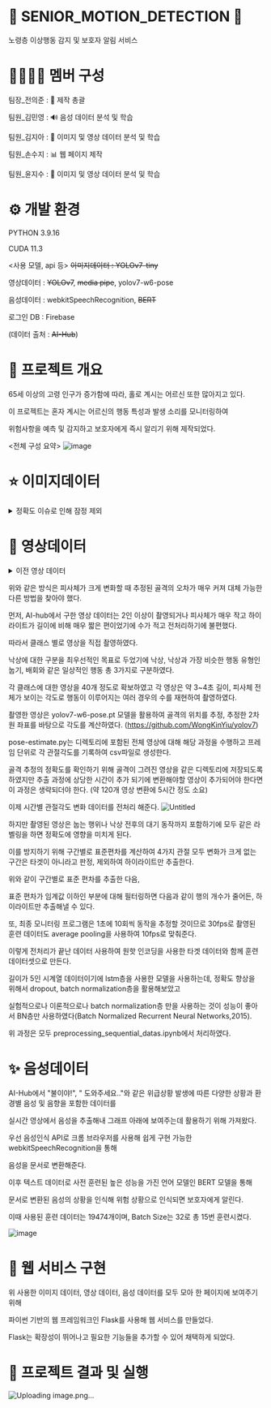 👵 SENIOR_MOTION_DETECTION 👴
========================
노령층 이상행동 감지 및 보호자 알림 서비스


👨‍👨‍👧‍👧 멤버 구성
======================
팀장_전의준 : 🧭 제작 총괄

팀원_김민영 : 🔊 음성 데이터 분석 및 학습

팀원_김지아 : 🏃 이미지 및 영상 데이터 분석 및 학습

팀원_손수지 : 📊 웹 페이지 제작

팀원_윤지수 : 🏃 이미지 및 영상 데이터 분석 및 학습


⚙ 개발 환경
======================
PYTHON 3.9.16

CUDA 11.3

<사용 모델, api 등>
~~이미지데이터 : YOLOv7-tiny~~

영상데이터 : ~~YOLOv7~~, ~~media pipe~~, yolov7-w6-pose

음성데이터 : webkitSpeechRecognition, ~~BERT~~

로그인 DB : Firebase

(데이터 출처 : ~~AI-Hub~~)


🌳 프로젝트 개요
=======================
65세 이상의 고령 인구가 증가함에 따라, 홀로 계시는 어르신 또한 많아지고 있다.

이 프로젝트는 혼자 계시는 어르신의 행동 특성과 발생 소리를 모니터링하여 

위험사항을 예측 및 감지하고 보호자에게 즉시 알리기 위해 제작되었다.

<전체 구성 요약>
![image](https://github.com/UiJoon64/seniorMotionDetection/assets/144432006/fc330b03-a08c-49c2-8c5f-b00b9718ae53)

⭐ 이미지데이터
=====================
<details>
<summary>정확도 이슈로 인해 잠정 제외</summary>
<div markdown="1">




AI-Hub에서 총 80가지의 일상생활 라벨링 데이터를 담은

**< 일상생활 이미지 데이터 >** 를 가져와, 가정에서 흔히 발생할 수 있는 **17가지의 상황만을 선별**하였다.

![image](https://github.com/UiJoon64/seniorMotionDetection/assets/144432006/b4db6294-5ef4-4de8-ab6a-a93d9ebf09a1)


이미지들은 YOLOv7-tiny의 학습을 위해 이미지 크기를 1920x1080 사이즈에서 640x360의 사이즈로 조절하였다.

이미지마다 각 행동의 바운딩박스 좌표가 들어있었고, 바운딩박스의 좌표 또한 이미지 크기 비율에 맞춰 정규화시켜주었다.

* YOLOv7-tiny를 선정한 이유는 YOLOv7-tiny가 객체 탐지의 가장 기본적이고 속도가 매우 빠른 알고리즘으로,

  프로젝트에 필요한 실시간 영상 처리에 적합하다고 생각했기에 선정하였다.
  
---------------------------------------------------------------------------------------------------------------------

이미지 사이즈와 바운딩박스 좌표 정규화가 끝난 5325개의 데이터들은 Batch Size=4, Epoch=100으로 YOLOv7-tiny를 통해 학습시켜

17가지의 행동 분류 결과를 텍스트로 추출한다.

![image](https://github.com/UiJoon64/seniorMotionDetection/assets/144432006/029870ad-8f2c-4897-99e3-c0d5e8e26a85)

</div>
</details>




🌟 영상데이터
====================
<details>
<summary>이전 영상 데이터</summary>
<div markdown="1">

AI-Hub에서 고령자 개인의 외형과 행위 특성(습관), 건강 상태, 생활 패턴 등을 담고 있는

< 이상행동 영상 데이터 > 를 가져와, 일상 생활에서 일어날 수 있다고 판단한 낙상/일상/배회 총 3가지 section의 데이터를 선별하였다.

이 프로젝트에서는 보통 재택 공간(실내)에서 일어나는 이상 상황을 감지하지만, 모델의 학습을 위해 실내와 실외 데이터 모두 사용하였다.


영상 데이터 중 낙상/일상/배회가 일어나는 순간인 2초 정도를 하이라이트로 가져와 영상의 전처리를 마쳤다.

-------------------------------------------------------------------------------------------------------------------------

전체적인 그림은

실시간 영상 > 관절 각도 추출 > 그래프 송출 및 이상행동 감지

![image](https://github.com/UiJoon64/seniorMotionDetection/assets/144432006/a4b211e5-323b-4664-a21c-019a27ac6b87)

이때 관절 각도를 추출해 이상행동을 감지하는 방법은

낙상과 같은 이상자세, 보행과 같은 동적인 자세, 명상과 같은 정적인 자세의

관절 각도 차이가 확연하게 드러났기에 사용하게 되었다. 

![image](https://github.com/UiJoon64/seniorMotionDetection/assets/144432006/856bf3b8-4846-42c7-a5a3-af01f2a14e6f)


**<LSTM>**

LSTM은 기존의 RNN을 보완해 장/단기 기억을 가능하게 설계한 신경망의 구조로 주로 시계열처리, 자연어처리에 사용된다.

이 프로젝트에서는 실시간 영상에서 관절 각도를 추출해내 그래프로 바로 보여주는데에 초점을 두었기에, LSTM을 사용하였다.

모델 학습 시에는 기존 375개의 데이터밖에 없었기에, 데이터를 증강하여 15000개의 데이터를 학습시켰다.

![image](https://github.com/UiJoon64/seniorMotionDetection/assets/144432006/dc436f08-4b85-4053-a469-6fda449ab1df)


또한, 그래프를 그릴 때 최대한 끊김 없이 부드럽게 송출하기 위해 데이터를 1초에 한번씩 보여주는 것과 같이 짧게 끊는 것이 아닌,

3초에 한번씩 보여주도록 길게 끊어내 조금 더 부드럽게 만들었다.

![image](https://github.com/UiJoon64/seniorMotionDetection/assets/144432006/5e54d7f7-00c5-4884-b2f2-85f07c2b319a)


**<YOLOv7, media pipe>**

media pipe를 이용해서 실시간 영상에서 자동으로 관절각도량을 추출해 그래프로 송출하려 했으나, 사람을 인식하는 정확도 면에서 문제가 발생했다.

따라서 YOLOv7을 활용해 사람만 먼저 인식한 후, 사람만 크롭한 영상을 media pipe에 넣어 관절 각도를 추출하는 형식으로 바꾸었다.

![image](https://github.com/UiJoon64/seniorMotionDetection/assets/144432006/c4c1b048-6f8d-4a35-9331-1d50f0937d0b)

</div>
</details>

위와 같은 방식은 피사체가 크게 변화할 때 추정된 골격의 오차가 매우 커져 대체 가능한 다른 방법을 찾아야 했다.

먼저, AI-hub에서 구한 영상 데이터는 2인 이상이 촬영되거나 피사체가 매우 작고 하이라이트가 길이에 비해 매우 짧은 편이었기에 수가 적고 전처리하기에 불편했다.

따라서 클래스 별로 영상을 직접 촬영하였다.

낙상에 대한 구분을 최우선적인 목표로 두었기에 낙상, 낙상과 가장 비슷한 행동 유형인 눕기, 배회와 같은 일상적인 행동 총 3가지로 구분하였다.

각 클래스에 대한 영상을 40개 정도로 확보하였고 각 영상은 약 3~4초 길이, 피사체 전체가 보이는 각도로 행동이 이루어지는 여러 경우의 수를 재현하여 촬영하였다.

촬영한 영상은 yolov7-w6-pose.pt 모델을 활용하여 골격의 위치를 추정, 추정한 2차원 좌표를 바탕으로 각도를 계산하였다.
(https://github.com/WongKinYiu/yolov7)

pose-estimate.py는 디렉토리에 포함된 전체 영상에 대해 해당 과정을 수행하고 프레임 단위로 각 관절각도를 기록하여 csv파일로 생성한다.

골격 추정의 정확도를 확인하기 위해 골격이 그려진 영상을 같은 디렉토리에 저장되도록 하였지만 추출 과정에 상당한 시간이 추가 되기에 변환해야할 영상이 추가되어야 한다면 이 과정은 생략되더야 한다. (약 120개 영상 변환에 5시간 정도 소요)

이제 시간별 관절각도 변화 데이터를 전처리 해준다.
![Untitled](https://github.com/UiJoon64/seniorMotionDetection/assets/117344692/2d15e402-b0a5-4a06-a204-198e6c37d386)

하지만 촬영된 영상은 눕는 행위나 낙상 전후의 대기 동작까지 포함하기에 모두 같은 라벨링을 하면 정확도에 영향을 미치게 된다.

이를 방지하기 위해 구간별로 표준편차를 계산하여 4가지 관절 모두 변화가 크게 없는 구간은 타겟이 아니라고 판정, 제외하여 하이라이트만 추출한다.

위와 같이 구간별로 표준 편차를 추출한 다음,

표준 편차가 임계값 이하인 부분에 대해 필터링하면 다음과 같이 행의 개수가 줄어든, 하이라이트만 추출해낼 수 있다.

또, 최종 모니터링 프로그램은 1초에 10회씩 동작을 추정할 것이므로 30fps로 촬영된 훈련 데이터도 average pooling을 사용하여 10fps로 맞춰준다.

이렇게 전처리가 끝난 데이터 사용하여 원핫 인코딩을 사용한 타겟 데이터와 함께 훈련 데이터셋으로 만든다.

길이가 5인 시계열 데이터이기에 lstm층을 사용한 모델을 사용하는데, 정확도 향상을 위해서 dropout, batch normalization층을 활용해보았고

실험적으로나 이론적으로나 batch normalization층 만을 사용하는 것이 성능이 좋아서 BN층만 사용하였다(Batch Normalized Recurrent Neural Networks,2015).

위 과정은 모두 preprocessing_sequential_datas.ipynb에서 처리하였다.



✨ 음성데이터
=====================
AI-Hub에서 "불이야!", " 도와주세요.."와 같은 위급상황 발생에 따른 다양한 상황과 환경별 음성 및 음향을 포함한 데이터를

실시간 영상에서 음성을 추출해내 그래프 아래에 보여주는데 활용하기 위해 가져왔다.

**<webkitSpeechRecognition>**

우선 음성인식 API로 크롬 브라우저를 사용해 쉽게 구현 가능한 webkitSpeechRecognition을 통해

음성을 문서로 변환해준다.

**<BERT>**

이후 텍스트 데이터로 사전 훈련된 높은 성능을 가진 언어 모델인 BERT 모델을 통해

문서로 변환된 음성의 상황을 인식해 위험 상황으로 인식되면 보호자에게 알린다.

이때 사용된 훈련 데이터는 19474개이며, Batch Size는 32로 총 15번 훈련시켰다.

![image](https://github.com/UiJoon64/seniorMotionDetection/assets/144432006/fe15825e-19cb-42b8-949e-6e32df6f7e16)


💫 웹 서비스 구현
=====================
위 사용한 이미지 데이터, 영상 데이터, 음성 데이터를 모두 모아 한 페이지에 보여주기 위해 

파이썬 기반의 웹 프레임워크인 Flask를 사용해 웹 서비스를 만들었다.

Flask는 확장성이 뛰어나고 필요한 기능들을 추가할 수 있어 채택하게 되었다.


🤩 프로젝트 결과 및 실행
========================
![Uploading image.png…]()


